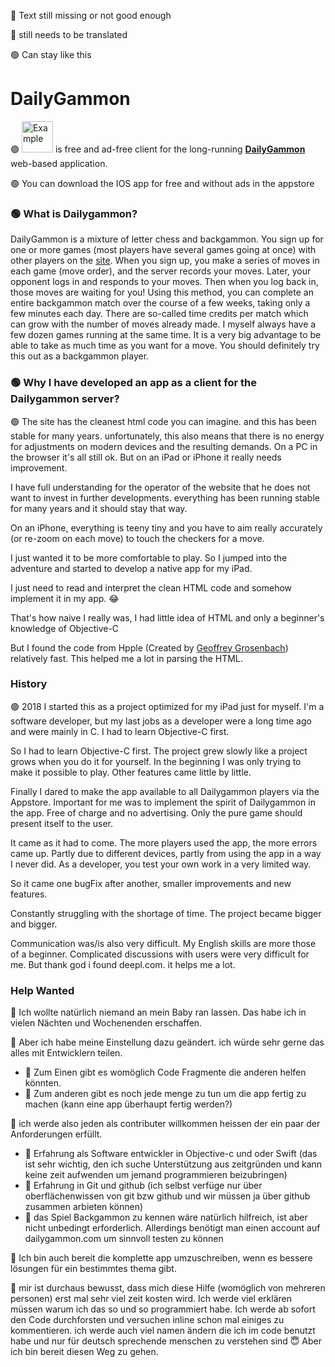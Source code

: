 
🔴 Text still missing or not good enough

🔵 still needs to be translated

🟢 Can stay like this

# DailyGammon

🟢 <img src="https://hape42.de/hape42/Bilder/Apps/DailyGammon/AppIcon.png" alt="Example" width="50" height="50"> is free and ad-free client for the long-running [**DailyGammon**](http://dailygammon.com/help/#DG)  web-based application. 

🟢 You can download the IOS app for free and without ads in the appstore
      <a href="https://apps.apple.com/us/app/dailygammon/id1449956942?l=de&ls=1">
        <img class="AppleDownload" src="https://hape42.de/hape42/Bilder/Download.svg" alt="">
      </a>

### 🟢 What is Dailygammon?

DailyGammon is a mixture of letter chess and backgammon. You sign up for one or more games (most players have several games going at once) with other players on the [site](http://dailygammon.com/). When you sign up, you make a series of moves in each game (move order), and the server records your moves. Later, your opponent logs in and responds to your moves. Then when you log back in, those moves are waiting for you! Using this method, you can complete an entire backgammon match over the course of a few weeks, taking only a few minutes each day. There are so-called time credits per match which can grow with the number of moves already made. I myself always have a few dozen games running at the same time. It is a very big advantage to be able to take as much time as you want for a move. You should definitely try this out as a backgammon player. 



### 🟢 Why I have developed an app as a client for the Dailygammon server?
🟢 The site has the cleanest html code you can imagine. and this has been stable for many years. unfortunately, this also means that there is no energy for adjustments on modern devices and the resulting demands. On a PC in the browser it's all still ok. But on an iPad or iPhone it really needs improvement. 

I have full understanding for the operator of the website that he does not want to invest in further developments. everything has been running stable for many years and it should stay that way.

On an iPhone, everything is teeny tiny and you have to aim really accurately (or re-zoom on each move) to touch the checkers for a move.

I just wanted it to be more comfortable to play. So I jumped into the adventure and started to develop a native app for my iPad.

I just need to read and interpret the clean HTML code and somehow implement it in my app. 😂

That's how naive I really was, I had little idea of HTML and only a beginner's knowledge of Objective-C

But I found the code from Hpple (Created by [Geoffrey Grosenbach](http://topfunky.com)) relatively fast. This helped me a lot in parsing the HTML.


 ### History  
🟢 2018 I started this as a project optimized for my iPad just for myself. I'm a software developer, but my last jobs as a developer were a long time ago and were mainly in C. I had to learn Objective-C first.
 
So I had to learn Objective-C first. The project grew slowly like a project grows when you do it for yourself. In the beginning I was only trying to make it possible to play. Other features came little by little. 

Finally I dared to make the app available to all Dailygammon players via the Appstore. Important for me was to implement the spirit of Dailygammon in the app. Free of charge and no advertising. Only the pure game should present itself to the user.
 
It came as it had to come. The more players used the app, the more errors came up. Partly due to different devices, partly from using the app in a way I never did. As a developer, you test your own work in a very limited way.

So it came one bugFix after another, smaller improvements and new features.

Constantly struggling with the shortage of time. The project became bigger and bigger.

Communication was/is also very difficult. My English skills are more those of a beginner. Complicated discussions with users were very difficult for me. But thank god i found deepl.com. it helps me a lot.


### Help Wanted

🔵 Ich wollte natürlich niemand an mein Baby ran lassen. Das habe ich in vielen Nächten und Wochenenden erschaffen.

🔵 Aber ich habe meine Einstellung dazu geändert. ich würde sehr gerne das alles mit Entwicklern teilen.

* 🔵 Zum Einen gibt es womöglich Code Fragmente die anderen helfen könnten.
* 🔵 Zum anderen gibt es noch jede menge zu tun um die app fertig zu machen (kann eine app überhaupt fertig werden?)
 
🔵 ich werde also jeden als contributer willkommen heissen der ein paar der Anforderungen erfüllt.
* 🔵 Erfahrung als Software entwickler in Objective-c und oder Swift (das ist sehr wichtig, den ich suche Unterstützung aus zeitgründen und kann keine zeit aufwenden um jemand programmieren beizubringen)
* 🔵 Erfahrung in Git und github (ich selbst verfüge nur über oberflächenwissen von git bzw github und wir müssen ja über github zusammen arbieten können)
* 🔵 das Spiel Backgammon zu kennen wäre natürlich hilfreich, ist aber nicht unbedingt erforderlich. Allerdings benötigt man einen account auf dailygammon.com um sinnvoll testen zu können

🔵 Ich bin auch bereit die komplette app umzuschreiben, wenn es bessere lösungen für ein bestimmtes thema gibt.

🔵 mir ist durchaus bewusst, dass mich diese Hilfe (womöglich von mehreren personen) erst mal sehr viel zeit kosten wird. Ich werde viel erklären müssen warum ich das so und so programmiert habe. Ich werde ab sofort den Code durchforsten und versuchen inline schon mal einiges zu kommentieren. ich werde auch viel namen ändern die ich im code benutzt habe und nur für deutsch sprechende menschen zu verstehen sind 😇
Aber ich bin bereit diesen Weg zu gehen. 
 

